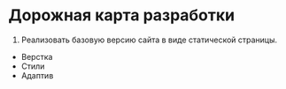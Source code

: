 # Дорожная карта разработки

1) Реализовать базовую версию сайта в виде статической страницы.
* Верстка
* Стили
* Адаптив
